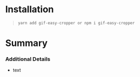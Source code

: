 # Installation
> `yarn add gif-easy-cropper or npm i gif-easy-cropper`

# Summary

### Additional Details
* text